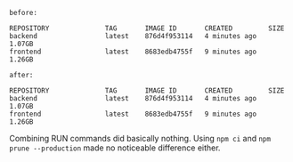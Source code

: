 ```
before:

REPOSITORY              TAG       IMAGE ID       CREATED         SIZE
backend                 latest    876d4f953114   4 minutes ago   1.07GB
frontend                latest    8683edb4755f   9 minutes ago   1.26GB

after:

REPOSITORY              TAG       IMAGE ID       CREATED         SIZE
backend                 latest    876d4f953114   4 minutes ago   1.07GB
frontend                latest    8683edb4755f   9 minutes ago   1.26GB
```

Combining RUN commands did basically nothing. Using `npm ci` and `npm prune --production` made no noticeable difference either.
